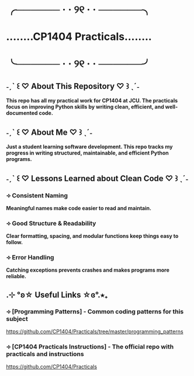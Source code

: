 # ╭────── · · ୨୧ · · ──────╮
# ........CP1404 Practicals........
# ╰────── · · ୨୧ · · ──────╯

## ˗ˏˋ ꒰ ♡ About This Repository ♡ ꒱ ˎˊ˗ 
**This repo has all my practical work for CP1404 at JCU. The practicals focus on improving Python skills by writing clean, efficient, and well-documented code.**

## ˗ˏˋ ꒰ ♡ About Me ♡ ꒱ ˎˊ˗ 
**Just a student learning software development. This repo tracks my progress in writing structured, maintainable, and efficient Python programs.**

## ˗ˏˋ ꒰ ♡ Lessons Learned about Clean Code ♡ ꒱ ˎˊ˗ 
### ⟢ Consistent Naming
**Meaningful names make code easier to read and maintain.**
### ⟢ Good Structure & Readability
**Clear formatting, spacing, and modular functions keep things easy to follow.**
### ⟢ Error Handling
**Catching exceptions prevents crashes and makes programs more reliable.**

## .⊹ °ʚ☆ Useful Links ☆ɞ°.⭒₊
### ⟢ [Programming Patterns] - Common coding patterns for this subject
https://github.com/CP1404/Practicals/tree/master/programming_patterns 
### ⟢ [CP1404 Practicals Instructions] - The official repo with practicals and instructions
https://github.com/CP1404/Practicals